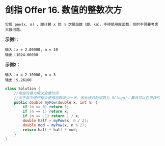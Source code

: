# 剑指 Offer 16. 数值的整数次方

```text
实现 pow(x, n) ，即计算 x 的 n 次幂函数（即，xn）。不得使用库函数，同时不需要考虑大数问题。
```

**示例1：**

```text
输入：x = 2.00000, n = 10
输出：1024.00000
```

**示例2：**

```text
输入：x = 2.10000, n = 3
输出：9.26100
```

```java
class Solution {
    //常规的暴力解决会爆时间
    //由于每次递归都会使得指数减少一半，因此递归的层数为 O(logn)，算法可以在很快的时间内得到结果。
    public double myPow(double x, int n) {
        if (n == 0) return 1;
        if (n == 1) return x;
        if (n == -1) return 1 / x;
        double half = myPow(x, n / 2);
        double mod = myPow(x, n % 2);
        return half * half * mod;
    }
}
```